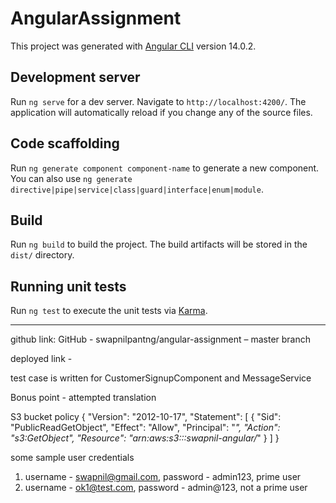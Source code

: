 # AngularAssignment

This project was generated with [Angular CLI](https://github.com/angular/angular-cli) version 14.0.2.

## Development server

Run `ng serve` for a dev server. Navigate to `http://localhost:4200/`. The application will automatically reload if you change any of the source files.

## Code scaffolding

Run `ng generate component component-name` to generate a new component. You can also use `ng generate directive|pipe|service|class|guard|interface|enum|module`.

## Build

Run `ng build` to build the project. The build artifacts will be stored in the `dist/` directory.

## Running unit tests

Run `ng test` to execute the unit tests via [Karma](https://karma-runner.github.io).

---

github link: GitHub - swapnilpantng/angular-assignment – master branch

deployed link -

test case is written for CustomerSignupComponent and MessageService

Bonus point - attempted translation

S3 bucket policy
{
"Version": "2012-10-17",
"Statement": [
  {
    "Sid": "PublicReadGetObject",
    "Effect": "Allow",
    "Principal": "*",
    "Action": "s3:GetObject",
    "Resource": "arn:aws:s3:::swapnil-angular/*"
  }
  ]
}

some sample user credentials
  1) username - swapnil@gmail.com, password - admin123, prime user
  2) username - ok1@test.com, password - admin@123, not a prime user
